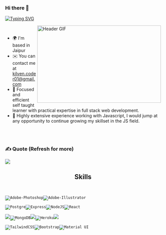 ### Hi there 👋


[![Typing SVG](https://readme-typing-svg.herokuapp.com?font=Merriweather&size=25&duration=4000&pause=1000&color=f7f700&background=00FFE400&center=true&width=435&lines=Kilven+Codes+here+......;Computer+Science+Graduate;Junior+Full+Stack(PERN+Stack)+Developer;Graphics+Designer)](https://git.io/typing-svg)




<img align="right"  alt="Header GIF" src="https://media4.giphy.com/media/qgQUggAC3Pfv687qPC/giphy.gif?cid=ecf05e47po12uvhx7ohkxzpqtsa0y40whzy4awdtbfczeem0&rid=giphy.gif&ct=g" width="400" height="250" />


<br>

<!--
Profileme.dev
--->
* 🌍  I'm based in Jaipur
* ✉️  You can contact me at [kilven.coder01@gmail.com](mailto:kilven.coder01@gmail.com)
* 🧠  Focused and efficient self taught learner with practical expertise in full stack web development.
* 🤝  Highly extensive experience working with Javascript, I would jump at any opportunity to continue growing my skillset in the JS field.

<br>
<br>

### ✍️ Quote (Refresh for more)
![](https://quotes-github-readme.vercel.app/api?type=horizontal&theme=radical)

<h2 align="center">Skills</h2>
<br/>

<code><img src="https://img.icons8.com/fluency/48/null/adobe-photoshop.png" alt="Adobe-Photoshop" /><img src="https://img.icons8.com/fluency/48/null/adobe-illustrator.png" alt="Adobe-Illustrator" /></code> 

<code><img src="https://img.icons8.com/color/48/null/postgresql.png" alt="Postgre" /><img src="https://img.icons8.com/ios/50/null/express-js.png" alt="Express" /><img src="https://img.icons8.com/fluency/48/null/node-js.png" alt="NodeJS" /><img src="https://img.icons8.com/office/40/null/react.png"  alt="React" /></code> 

<code><img src="https://img.icons8.com/color/48/000000/firebase.png"/><img src="https://img.icons8.com/color/48/null/mongodb.png" alt="MongoDB" /><img src="https://img.icons8.com/color/48/000000/docker.png"/><img src="https://img.icons8.com/color/48/null/heroku.png" alt="Heroku" /><img src="https://img.icons8.com/color/48/000000/git.png"/></code> 

<code><img src="https://img.icons8.com/fluency/48/null/tailwind_css.png" alt="TailwindCSS" /><img src="https://img.icons8.com/color/48/null/bootstrap.png" alt="Bootstrap" /><img src="https://img.icons8.com/color/48/null/material-ui.png" alt="Material UI" /></code>


